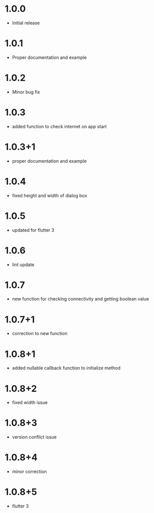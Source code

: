 # 1.0.0

* Initial release

# 1.0.1

* Proper documentation and example

# 1.0.2

* Minor bug fix

# 1.0.3

* added function to check internet on app start

# 1.0.3+1

* proper documentation and example

# 1.0.4

* fixed height and width of dialog box

# 1.0.5

* updated for flutter 3

# 1.0.6

* lint update

# 1.0.7

* new function for checking connectivity and getting boolean value

# 1.0.7+1

* correction to new function

# 1.0.8+1

* added nullable callback function to initialize method

# 1.0.8+2

* fixed width issue


# 1.0.8+3

* version conflict issue

# 1.0.8+4

* minor correction

# 1.0.8+5

* flutter 3